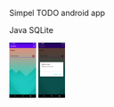 Simpel TODO android app

Java
SQLite

<img src="https://github.com/Cooplix/TODO/blob/master/app/src/main/res/drawable/screen.png" width="48">
<img src="https://github.com/Cooplix/TODO/blob/master/app/src/main/res/drawable/screen2.png" width="48">
